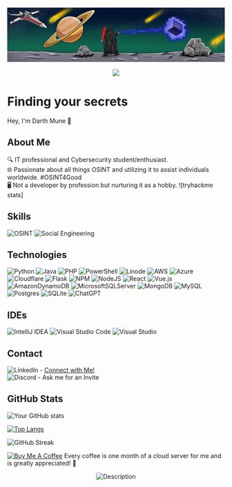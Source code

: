 ![Banner Image](./assets/Sith%20lord%20using%20a%20purple-reddish%20electric_final%201%20(1).jpg)

<p align="center">
  <img src="URL_OF_YOUR_FIRST_GIF_HERE" width="60%">
</p>

# Finding your secrets

Hey, I'm Darth Mune :call_me_hand:

## About Me
🔍 IT professional and Cybersecurity student/enthusiast.  
🌐 Passionate about all things OSINT and utilizing it to assist individuals worldwide. #OSINT4Good  
🖥️ Not a developer by profession but nurturing it as a hobby.
![tryhackme stats]

## Skills
![OSINT](https://img.shields.io/badge/OSINT-blue)
![Social Engineering](https://img.shields.io/badge/Social%20Engineering-blue)

## Technologies
![Python](https://img.shields.io/badge/python-3670A0?style=for-the-badge&logo=python&logoColor=ffdd54)
![Java](https://img.shields.io/badge/java-%23ED8B00.svg?style=for-the-badge&logo=openjdk&logoColor=white)
![PHP](https://img.shields.io/badge/php-%23777BB4.svg?style=for-the-badge&logo=php&logoColor=white)
![PowerShell](https://img.shields.io/badge/PowerShell-%235391FE.svg?style=for-the-badge&logo=powershell&logoColor=white)
![Linode](https://img.shields.io/badge/linode-00A95C?style=for-the-badge&logo=linode&logoColor=white)
![AWS](https://img.shields.io/badge/AWS-%23FF9900.svg?style=for-the-badge&logo=amazon-aws&logoColor=white)
![Azure](https://img.shields.io/badge/azure-%230072C6.svg?style=for-the-badge&logo=microsoftazure&logoColor=white)
![Cloudflare](https://img.shields.io/badge/Cloudflare-F38020?style=for-the-badge&logo=Cloudflare&logoColor=white)
![Flask](https://img.shields.io/badge/flask-%23000.svg?style=for-the-badge&logo=flask&logoColor=white)
![NPM](https://img.shields.io/badge/NPM-%23CB3837.svg?style=for-the-badge&logo=npm&logoColor=white)
![NodeJS](https://img.shields.io/badge/node.js-6DA55F?style=for-the-badge&logo=node.js&logoColor=white)
![React](https://img.shields.io/badge/react-%2320232a.svg?style=for-the-badge&logo=react&logoColor=%2361DAFB)
![Vue.js](https://img.shields.io/badge/vuejs-%2335495e.svg?style=for-the-badge&logo=vuedotjs&logoColor=%234FC08D)
![AmazonDynamoDB](https://img.shields.io/badge/Amazon%20DynamoDB-4053D6?style=for-the-badge&logo=Amazon%20DynamoDB&logoColor=white)
![MicrosoftSQLServer](https://img.shields.io/badge/Microsoft%20SQL%20Server-CC2927?style=for-the-badge&logo=microsoft%20sql%20server&logoColor=white)
![MongoDB](https://img.shields.io/badge/MongoDB-%234ea94b.svg?style=for-the-badge&logo=mongodb&logoColor=white)
![MySQL](https://img.shields.io/badge/mysql-%2300f.svg?style=for-the-badge&logo=mysql&logoColor=white)
![Postgres](https://img.shields.io/badge/postgres-%23316192.svg?style=for-the-badge&logo=postgresql&logoColor=white)
![SQLite](https://img.shields.io/badge/sqlite-%2307405e.svg?style=for-the-badge&logo=sqlite&logoColor=white)
![ChatGPT](https://img.shields.io/badge/chatGPT-74aa9c?style=for-the-badge&logo=openai&logoColor=white)

## IDEs
![IntelliJ IDEA](https://img.shields.io/badge/IntelliJIDEA-000000.svg?style=for-the-badge&logo=intellij-idea&logoColor=white)
![Visual Studio Code](https://img.shields.io/badge/Visual%20Studio%20Code-0078d7.svg?style=for-the-badge&logo=visual-studio-code&logoColor=white)
![Visual Studio](https://img.shields.io/badge/Visual%20Studio-5C2D91.svg?style=for-the-badge&logo=visual-studio&logoColor=white)

<!--
## Projects
- **Project 1**: Description here. [Link here](#)
- **Project 2**: Description here. [Link here](#)
- Add screenshots or GIFs for a visual touch.
-->

<!--
## Blog
- [Blog Post 1](#) - Description here
- [Blog Post 2](#) - Description here
- List down more blog posts as they are published.
-->

## Contact
![LinkedIn](https://img.shields.io/badge/linkedin-%230077B5.svg?style=for-the-badge&logo=linkedin&logoColor=white) - [Connect with Me!](https://www.linkedin.com/in/steven-coffey-213b96140/)  
![Discord](https://img.shields.io/badge/Discord-%235865F2.svg?style=for-the-badge&logo=discord&logoColor=white) - Ask me for an Invite

## GitHub Stats
![Your GitHub stats](https://github-readme-stats.vercel.app/api?username=DarthMune&show_icons=true&theme=graywhite)

[![Top Langs](https://github-readme-stats.vercel.app/api/top-langs/?username=DarthMune&layout=compact&theme=graywhite)](https://github.com/DarthMune/github-readme-stats)

![GitHub Streak](https://github-readme-streak-stats.herokuapp.com/?user=DarthMune&theme=graywhite)

[![Buy Me A Coffee](https://img.shields.io/badge/Buy%20Me%20A%20Coffee-%23FFDD00.svg?style=for-the-badge&logo=buy-me-a-coffee&logoColor=white)](https://www.buymeacoffee.com/darthmune) Every coffee is one month of a cloud server for me and is greatly appreciated! :black_heart:

<p align="center">
  <img src="https://media.giphy.com/media/l1J9HDdEWq7rAs1hu/giphy.gif" alt="Description">
</p>

